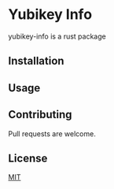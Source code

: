 # Yubikey Info

yubikey-info is a rust package

## Installation

## Usage

## Contributing

Pull requests are welcome.

## License

[MIT](https://choosealicense.com/licenses/mit/)
